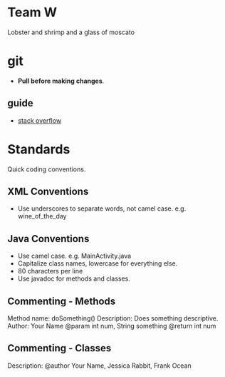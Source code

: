 Team W
======

Lobster and shrimp and a glass of moscato


git
======
- **Pull before making changes**.

guide
-------
- [stack overflow](http://stackoverflow.com/questions/315911/git-for-beginners-the-definitive-practical-guide)

Standards
================
Quick coding conventions.

XML Conventions
-----------------

- Use underscores to separate words, not camel case. e.g. wine_of_the_day

Java Conventions
------------------

- Use camel case. e.g. MainActivity.java
- Capitalize class names, lowercase for everything else.
- 80 characters per line
- Use javadoc for methods and classes. 

Commenting - Methods
---------------------

Method name: doSomething()
Description: Does something descriptive.
Author: Your Name
@param int num, String something
@return int num

Commenting - Classes
---------------------

Description: 
@author Your Name, Jessica Rabbit, Frank Ocean